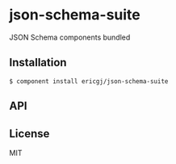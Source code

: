 
# json-schema-suite

  JSON Schema components bundled

## Installation

    $ component install ericgj/json-schema-suite

## API

   

## License

  MIT

